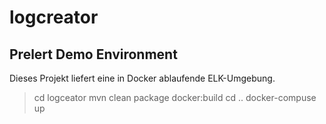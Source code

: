 # logcreator
## Prelert Demo Environment

Dieses Projekt liefert eine in Docker ablaufende ELK-Umgebung.

> cd logceator
> mvn clean package docker:build
> cd ..
> docker-compuse up



